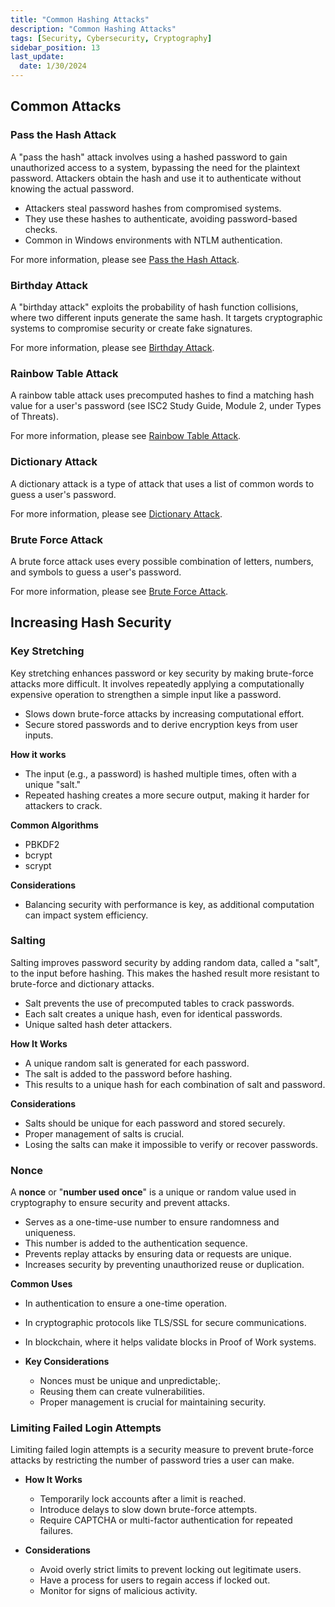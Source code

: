 ```yaml
---
title: "Common Hashing Attacks"
description: "Common Hashing Attacks"
tags: [Security, Cybersecurity, Cryptography]
sidebar_position: 13
last_update:
  date: 1/30/2024
---
```


## Common Attacks 

### Pass the Hash Attack

A "pass the hash" attack involves using a hashed password to gain unauthorized access to a system, bypassing the need for the plaintext password. Attackers obtain the hash and use it to authenticate without knowing the actual password.

- Attackers steal password hashes from compromised systems.
- They use these hashes to authenticate, avoiding password-based checks.
- Common in Windows environments with NTLM authentication.

For more information, please see [Pass the Hash Attack](../012-List-of-Attacks/002-Cryptographic-Attacks.md#pass-the-hash-attack).

### Birthday Attack

A "birthday attack" exploits the probability of hash function collisions, where two different inputs generate the same hash. It targets cryptographic systems to compromise security or create fake signatures.

For more information, please see [Birthday Attack](../012-List-of-Attacks/001-Password-Attacks.md#birthday-attack).

### Rainbow Table Attack 

A rainbow table attack uses precomputed hashes to find a matching hash value for a user's password (see ISC2 Study Guide, Module 2, under Types of Threats). 

For more information, please see [Rainbow Table Attack](../012-List-of-Attacks/002-Cryptographic-Attacks.md#rainbow-table-attack).

### Dictionary Attack 

A dictionary attack is a type of attack that uses a list of common words to guess a user's password. 

For more information, please see [Dictionary Attack](../012-List-of-Attacks/001-Password-Attacks.md#dictionary-attack).

### Brute Force Attack 

A brute force attack uses every possible combination of letters, numbers, and symbols to guess a user's password.

For more information, please see [Brute Force  Attack](../012-List-of-Attacks/001-Password-Attacks.md#brute-force-attack).


## Increasing Hash Security 

### Key Stretching 

Key stretching enhances password or key security by making brute-force attacks more difficult. It involves repeatedly applying a computationally expensive operation to strengthen a simple input like a password.

- Slows down brute-force attacks by increasing computational effort.
- Secure stored passwords and to derive encryption keys from user inputs.
  
**How it works**

  - The input (e.g., a password) is hashed multiple times, often with a unique "salt."
  - Repeated hashing creates a more secure output, making it harder for attackers to crack.
  
**Common Algorithms**

  - PBKDF2
  - bcrypt
  - scrypt
  
**Considerations**

  - Balancing security with performance is key, as additional computation can impact system efficiency.

### Salting 

Salting improves password security by adding random data, called a "salt", to the input before hashing. This makes the hashed result more resistant to brute-force and dictionary attacks.

- Salt prevents the use of precomputed tables to crack passwords.
- Each salt creates a unique hash, even for identical passwords.
- Unique salted hash deter attackers.
  
  
**How It Works**

- A unique random salt is generated for each password.
- The salt is added to the password before hashing.
- This results to a unique hash for each combination of salt and password.

**Considerations**

- Salts should be unique for each password and stored securely.
- Proper management of salts is crucial.
- Losing the salts can make it impossible to verify or recover passwords.

### Nonce 

A **nonce** or  "**number used once**" is a unique or random value used in cryptography to ensure security and prevent attacks. 

  - Serves as a one-time-use number to ensure randomness and uniqueness.
  - This number is added to the authentication sequence.
  - Prevents replay attacks by ensuring data or requests are unique.
  - Increases security by preventing unauthorized reuse or duplication.
  
**Common Uses**

  - In authentication to ensure a one-time operation.
  - In cryptographic protocols like TLS/SSL for secure communications.
  - In blockchain, where it helps validate blocks in Proof of Work systems.
  
- **Key Considerations**
  - Nonces must be unique and unpredictable;.
  - Reusing them can create vulnerabilities.
  - Proper management is crucial for maintaining security.

### Limiting Failed Login Attempts 

Limiting failed login attempts is a security measure to prevent brute-force attacks by restricting the number of password tries a user can make.
  
- **How It Works**

  - Temporarily lock accounts after a limit is reached.
  - Introduce delays to slow down brute-force attempts.
  - Require CAPTCHA or multi-factor authentication for repeated failures.
  
- **Considerations**

  - Avoid overly strict limits to prevent locking out legitimate users.
  - Have a process for users to regain access if locked out.
  - Monitor for signs of malicious activity.
